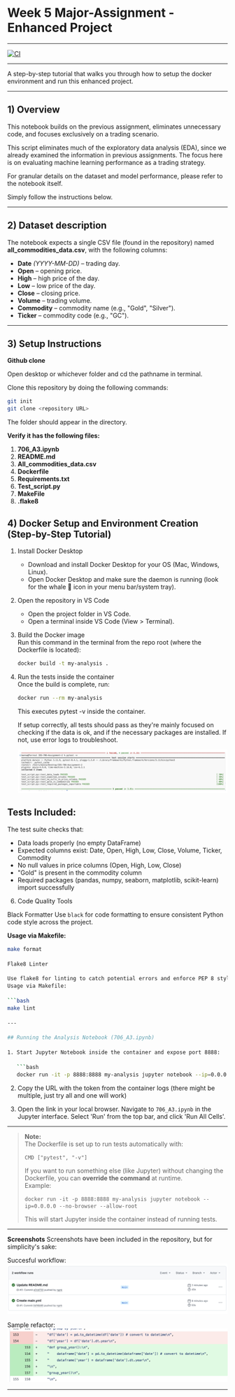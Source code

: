# Week 5 Major-Assignment - Enhanced Project
---

[![CI](https://github.com/ngnk/IDS-706-Assignment-3/actions/workflows/main.yml/badge.svg)](https://github.com/ngnk/IDS-706-Assignment-3/actions/workflows/main.yml)

---
A step-by-step tutorial that walks you through how to setup the docker environment and run this enhanced project.

---

## 1) Overview

This notebook builds on the previous assignment, eliminates unnecessary code, and focuses exclusively on a trading scenario.

This script eliminates much of the exploratory data analysis (EDA), since we already examined the information in previous assignments. The focus here is on evaluating machine learning performance as a trading strategy.

For granular details on the dataset and model performance, please refer to the notebook itself.

Simply follow the instructions below. 

---

## 2) Dataset description

The notebook expects a single CSV file (found in the repository) named **all_commodities_data.csv**, with the following columns:

- **Date** *(YYYY-MM-DD)* – trading day.
- **Open** – opening price.
- **High** – high price of the day.
- **Low** – low price of the day.
- **Close** – closing price.
- **Volume** – trading volume.
- **Commodity** – commodity name (e.g., "Gold", "Silver").
- **Ticker** – commodity code (e.g., "GC").

---

## 3) Setup Instructions

**Github clone**

Open desktop or whichever folder and cd the pathname in terminal.

Clone this repository by doing the following commands:
```bash
git init
git clone <repository URL>
```

The folder should appear in the directory.

**Verify it has the following files:**

1. **706_A3.ipynb**
2. **README.md**
3. **All_commodities_data.csv**
4. **Dockerfile**
5. **Requirements.txt**
6. **Test_script.py**
7. **MakeFile**
8. **.flake8**

## 4) Docker Setup and Environment Creation (Step-by-Step Tutorial)

1. Install Docker Desktop  
   - Download and install Docker Desktop for your OS (Mac, Windows, Linux).  
   - Open Docker Desktop and make sure the daemon is running (look for the whale 🐳 icon in your menu bar/system tray).  

2. Open the repository in VS Code  
   - Open the project folder in VS Code.  
   - Open a terminal inside VS Code (View > Terminal).  

3. Build the Docker image  
   Run this command in the terminal from the repo root (where the Dockerfile is located):

   ```bash
   docker build -t my-analysis .
   ```

5. Run the tests inside the container  
   Once the build is complete, run:

   ```bash 
   docker run --rm my-analysis
   ```
     
   This executes pytest -v inside the container.

   If setup correctly, all tests should pass as they're mainly focused on checking if the data is ok, and if the necessary packages are installed. If not, use error logs to troubleshoot.

   ![Succesful Tests](passed_test.png)

## Tests Included:

The test suite checks that:  
- Data loads properly (no empty DataFrame)  
- Expected columns exist: Date, Open, High, Low, Close, Volume, Ticker, Commodity  
- No null values in price columns (Open, High, Low, Close)  
- "Gold" is present in the commodity column  
- Required packages (pandas, numpy, seaborn, matplotlib, scikit-learn) import successfully  

6. Code Quality Tools

Black Formatter
Use `black` for code formatting to ensure consistent Python code style across the project.

**Usage via Makefile:**
```bash
make format

Flake8 Linter

Use flake8 for linting to catch potential errors and enforce PEP 8 style guidelines.
Usage via Makefile:

```bash
make lint

---

## Running the Analysis Notebook (706_A3.ipynb)

1. Start Jupyter Notebook inside the container and expose port 8888:

   ```bash 
   docker run -it -p 8888:8888 my-analysis jupyter notebook --ip=0.0.0.0 --no-browser --allow-root
   ```

2. Copy the URL with the token from the container logs (there might be multiple, just try all and one will work)

3. Open the link in your local browser. Navigate to `706_A3.ipynb` in the Jupyter interface. Select 'Run' from the top bar, and click 'Run All Cells'.

---

> **Note:**  
> The Dockerfile is set up to run tests automatically with:
> ```
> CMD ["pytest", "-v"]
> ```
> If you want to run something else (like Jupyter) without changing the Dockerfile, you can **override the command** at runtime.  
> Example:  
> ```
> docker run -it -p 8888:8888 my-analysis jupyter notebook --ip=0.0.0.0 --no-browser --allow-root
> ```
> This will start Jupyter inside the container instead of running tests.

---
**Screenshots**
Screenshots have been included in the repository, but for simplicity's sake:

Succesful workflow:
![Workflow Success](workflow%20success%202.png)


Sample refactor:
![Refactor Example](refactor_ex2.png)


---
